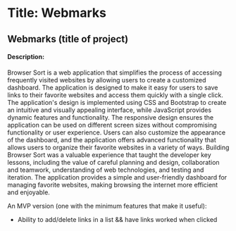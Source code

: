# Title: Webmarks

## Webmarks (title of project)

#### Description:   
 Browser Sort is a web application that simplifies the process of accessing frequently visited websites by allowing users to create a customized dashboard. The application is designed to make it easy for users to save links to their favorite websites and access them quickly with a single click. The application's design is implemented using CSS and Bootstrap to create an intuitive and visually appealing interface, while JavaScript provides dynamic features and functionality. The responsive design ensures the application can be used on different screen sizes without compromising functionality or user experience. Users can also customize the appearance of the dashboard, and the application offers advanced functionality that allows users to organize their favorite websites in a variety of ways. Building Browser Sort was a valuable experience that taught the developer key lessons, including the value of careful planning and design, collaboration and teamwork, understanding of web technologies, and testing and iteration. The application provides a simple and user-friendly dashboard for managing favorite websites, making browsing the internet more efficient and enjoyable.

An MVP version (one with the minimum features that make it useful): 

- Ability to add/delete links in a list && have links worked when clicked
